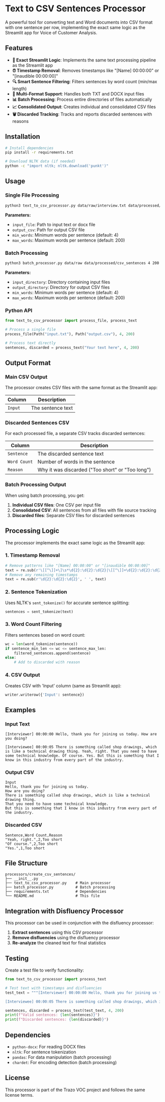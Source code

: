 # Text to CSV Sentences Processor

A powerful tool for converting text and Word documents into CSV format with one sentence per row, implementing the exact same logic as the Streamlit app for Voice of Customer Analysis.

## Features

- **📝 Exact Streamlit Logic**: Implements the same text processing pipeline as the Streamlit app
- **⏰ Timestamp Removal**: Removes timestamps like "[Name] 00:00:00" or "[inaudible 00:00:00]"
- **🔍 Smart Sentence Filtering**: Filters sentences by word count (min/max length)
- **📄 Multi-Format Support**: Handles both TXT and DOCX input files
- **📊 Batch Processing**: Process entire directories of files automatically
- **📈 Consolidated Output**: Creates individual and consolidated CSV files
- **🗑️ Discarded Tracking**: Tracks and reports discarded sentences with reasons

## Installation

```bash
# Install dependencies
pip install -r requirements.txt

# Download NLTK data (if needed)
python -c "import nltk; nltk.download('punkt')"
```

## Usage

### Single File Processing

```bash
python3 text_to_csv_processor.py data/raw/interview.txt data/processed/sentences.csv 4 200
```

**Parameters:**
- `input_file`: Path to input text or docx file
- `output_csv`: Path for output CSV file
- `min_words`: Minimum words per sentence (default: 4)
- `max_words`: Maximum words per sentence (default: 200)

### Batch Processing

```bash
python3 batch_processor.py data/raw data/processed/csv_sentences 4 200
```

**Parameters:**
- `input_directory`: Directory containing input files
- `output_directory`: Directory for output CSV files
- `min_words`: Minimum words per sentence (default: 4)
- `max_words`: Maximum words per sentence (default: 200)

### Python API

```python
from text_to_csv_processor import process_file, process_text

# Process a single file
process_file(Path("input.txt"), Path("output.csv"), 4, 200)

# Process text directly
sentences, discarded = process_text("Your text here", 4, 200)
```

## Output Format

### Main CSV Output
The processor creates CSV files with the same format as the Streamlit app:

| Column | Description |
|--------|-------------|
| `Input` | The sentence text |

### Discarded Sentences CSV
For each processed file, a separate CSV tracks discarded sentences:

| Column | Description |
|--------|-------------|
| `Sentence` | The discarded sentence text |
| `Word Count` | Number of words in the sentence |
| `Reason` | Why it was discarded ("Too short" or "Too long") |

### Batch Processing Output
When using batch processing, you get:

1. **Individual CSV files**: One CSV per input file
2. **Consolidated CSV**: All sentences from all files with file source tracking
3. **Discarded files**: Separate CSV files for discarded sentences

## Processing Logic

The processor implements the exact same logic as the Streamlit app:

### 1. Timestamp Removal
```python
# Remove patterns like "[Name] 00:00:00" or "[inaudible 00:00:00]"
text = re.sub(r'\[[^\]]+\]\s*\d{2}:\d{2}:\d{2}|\[[^\]]+\d{2}:\d{2}:\d{2}\]', ' ', text)
# Remove any remaining timestamps
text = re.sub(r'\d{2}:\d{2}:\d{2}', ' ', text)
```

### 2. Sentence Tokenization
Uses NLTK's `sent_tokenize()` for accurate sentence splitting:
```python
sentences = sent_tokenize(text)
```

### 3. Word Count Filtering
Filters sentences based on word count:
```python
wc = len(word_tokenize(sentence))
if sentence_min_len <= wc <= sentence_max_len:
    filtered_sentences.append(sentence)
else:
    # Add to discarded with reason
```

### 4. CSV Output
Creates CSV with 'Input' column (same as Streamlit app):
```python
writer.writerow({'Input': sentence})
```

## Examples

### Input Text
```
[Interviewer] 00:00:00 Hello, thank you for joining us today. How are you doing?

[Interviewee] 00:00:05 There is something called shop drawings, which is like a technical drawing thing. Yeah, right. That you need to have some technical knowledge. Of course. Yes. But this is something that I know in this industry from every part of the industry.
```

### Output CSV
```csv
Input
Hello, thank you for joining us today.
How are you doing?
There is something called shop drawings, which is like a technical drawing thing.
That you need to have some technical knowledge.
But this is something that I know in this industry from every part of the industry.
```

### Discarded CSV
```csv
Sentence,Word Count,Reason
"Yeah, right.",2,Too short
"Of course.",2,Too short
"Yes.",1,Too short
```

## File Structure

```
processors/create_csv_sentences/
├── __init__.py
├── text_to_csv_processor.py    # Main processor
├── batch_processor.py          # Batch processing
├── requirements.txt            # Dependencies
└── README.md                   # This file
```

## Integration with Disfluency Processor

This processor can be used in conjunction with the disfluency processor:

1. **Extract sentences** using this CSV processor
2. **Remove disfluencies** using the disfluency processor
3. **Re-analyze** the cleaned text for final statistics

## Testing

Create a test file to verify functionality:

```python
from text_to_csv_processor import process_text

# Test text with timestamps and disfluencies
test_text = """[Interviewer] 00:00:00 Hello, thank you for joining us today. How are you doing?

[Interviewee] 00:00:05 There is something called shop drawings, which is like a technical drawing thing. Yeah, right. That you need to have some technical knowledge."""

sentences, discarded = process_text(test_text, 4, 200)
print(f"Valid sentences: {len(sentences)}")
print(f"Discarded sentences: {len(discarded)}")
```

## Dependencies

- `python-docx`: For reading DOCX files
- `nltk`: For sentence tokenization
- `pandas`: For data manipulation (batch processing)
- `chardet`: For encoding detection (batch processing)

## License

This processor is part of the Trazo VOC project and follows the same license terms.
